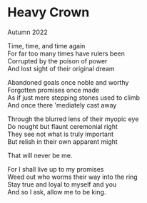 # Heavy Crown
Autumn 2022  

Time, time, and time again  
For far too many times have rulers been  
Corrupted by the poison of power  
And lost sight of their original dream

Abandoned goals once noble and worthy  
Forgotten promises once made  
As if just mere stepping stones used to climb  
And once there 'mediately cast away

Through the blurred lens of their myopic eye  
Do nought but flaunt ceremonial right  
They see not what is truly important  
But relish in their own apparent might

That will never be me.

For I shall live up to my promises  
Weed out who worms their way into the ring  
Stay true and loyal to myself and you  
And so I ask, allow me to be king.